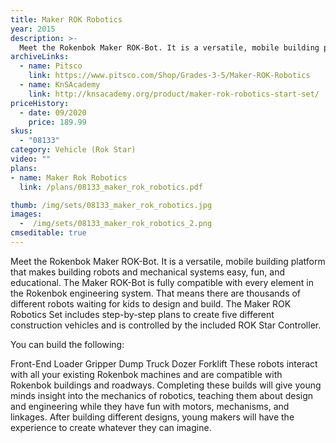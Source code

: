 ```yaml
---
title: Maker ROK Robotics
year: 2015
description: >-
  Meet the Rokenbok Maker ROK-Bot. It is a versatile, mobile building platform that makes building robots and mechanical systems easy, fun, and educational. The Maker ROK-Bot is fully compatible with every element in the Rokenbok engineering system. That means there are thousands of different robots waiting for kids to design and build.
archiveLinks:
  - name: Pitsco
    link: https://www.pitsco.com/Shop/Grades-3-5/Maker-ROK-Robotics
  - name: KnSAcademy
    link: http://knsacademy.org/product/maker-rok-robotics-start-set/
priceHistory:
  - date: 09/2020
    price: 189.99
skus:
  - "08133"
category: Vehicle (Rok Star)
video: ""
plans:
- name: Maker Rok Robotics
  link: /plans/08133_maker_rok_robotics.pdf

thumb: /img/sets/08133_maker_rok_robotics.jpg
images:
  -  /img/sets/08133_maker_rok_robotics_2.png
cmseditable: true
---
```


Meet the Rokenbok Maker ROK-Bot. It is a versatile, mobile building platform that makes building robots and mechanical systems easy, fun, and educational. The Maker ROK-Bot is fully compatible with every element in the Rokenbok engineering system. That means there are thousands of different robots waiting for kids to design and build. The Maker ROK Robotics Set includes step-by-step plans to create five different construction vehicles and is controlled by the included ROK Star Controller.

You can build the following:

Front-End Loader
Gripper
Dump Truck
Dozer
Forklift
These robots interact with all your existing Rokenbok machines and are compatible with Rokenbok buildings and roadways. Completing these builds will give young minds insight into the mechanics of robotics, teaching them about design and engineering while they have fun with motors, mechanisms, and linkages. After building different designs, young makers will have the experience to create whatever they can imagine.
